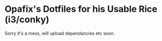 # Opafix's Dotfiles for his Usable Rice (i3/conky)
 Sorry it's a mess, will upload dependancies etc soon.

